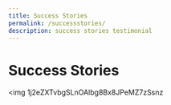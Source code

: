 ```yaml
---
title: Success Stories
permalink: /successstories/
description: success stories testimonial
---
```

# Success Stories
<img 
1j2eZXTvbgSLnOAlbg8Bx8JPeMZ7zSsnz